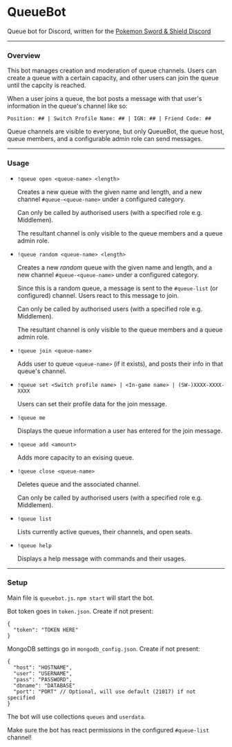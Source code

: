 # QueueBot
Queue bot for Discord, written for the [Pokemon Sword & Shield Discord](http://discord.gg/pokemonswordshield "Pokemon Sword & Shield Discord") 

------------

### Overview

This bot manages creation and moderation of queue channels. Users can create a queue with a certain capacity, and other users can join the queue until the capcity is reached.

When a user joins a queue, the bot posts a message with that user's information in the queue's channel like so:

`Position: ## | Switch Profile Name: ## | IGN: ## | Friend Code: ## ` 

Queue channels are visible to everyone, but only QueueBot, the queue host, queue members, and a configurable admin role can send messages.

------------

### Usage
- `!queue open <queue-name> <length>`

	Creates a new queue with the given name and length, and a new channel `#queue-<queue-name>` under a configured category.

	Can only be called by authorised users (with a specified role e.g. Middlemen).
	
	The resultant channel is only visible to the queue members and a queue admin role.

- `!queue random <queue-name> <length>`

	Creates a new *random* queue with the given name and length, and a new channel `#queue-<queue-name>` under a configured category.
	
	Since this is a random queue, a message is sent to the `#queue-list` (or configured) channel. Users react to this message to join.

 	Can only be called by authorised users (with a specified role e.g. Middlemen).
	
	The resultant channel is only visible to the queue members and a queue admin role.

- `!queue join <queue-name>`

	Adds user to queue `<queue-name>` (if it exists), and posts their info in that queue's channel.

- `!queue set <Switch profile name> | <In-game name> | (SW-)XXXX-XXXX-XXXX`

	Users can set their profile data for the join message.
	
- `!queue me`

	Displays the queue information a user has entered for the join message.
	
- `!queue add <amount>`

	Adds <amount> more capacity to an exising queue.

- `!queue close <queue-name>`

	Deletes queue and the associated channel.
	
	Can only be called by authorised users (with a specified role e.g. Middlemen).
	
- `!queue list`

	Lists currently active queues, their channels, and open seats.
	
- `!queue help`

	Displays a help message with commands and their usages.

------------

### Setup
Main file is `queuebot.js`.  `npm start` will start the bot.

Bot token goes in `token.json`. Create if not present:
```
{
  "token": "TOKEN HERE"
}
```

MongoDB settings go in `mongodb_config.json`. Create if not present:
```
{
  "host": "HOSTNAME",
  "user": "USERNAME",
  "pass": "PASSWORD",
  "dbname": "DATABASE"
  "port": "PORT" // Optional, will use default (21017) if not specified
}
```
The bot will use collections `queues` and `userdata`.

Make sure the bot has react permissions in the configured `#queue-list` channel!
